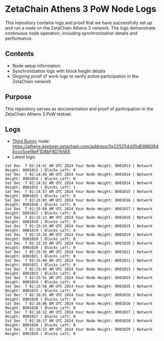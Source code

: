 # ZetaChain Athens 3 PoW Node Logs
This repository contains logs and proof that we have successfully set up and run a node on the ZetaChain Athens 3 network. The logs demonstrate continuous node operation, including synchronization details and performance.

## Contents
- Node setup information
- Synchronization logs with block height details
- Ongoing proof of work logs to verify active participation in the ZetaChain network

## Purpose
This repository serves as documentation and proof of participation in the ZetaChain Athens 3 PoW testnet.

## Logs

- [Third Bunny](https://thirdbunny.xyz/) node: https://athens.explorer.zetachain.com/address/0x225254d35dE666064Eccc5ce16eF1D8bF8D7b5EE
- Latest logs:
```
Sat Dec  7 02:14:41 AM UTC 2024 Your Node Height: 8001013 | Network Height: 8001013 | Blocks Left: 0
Sat Dec  7 02:14:46 AM UTC 2024 Your Node Height: 8001014 | Network Height: 8001014 | Blocks Left: 0
Sat Dec  7 02:14:52 AM UTC 2024 Your Node Height: 8001014 | Network Height: 8001015 | Blocks Left: 1
Sat Dec  7 02:14:57 AM UTC 2024 Your Node Height: 8001015 | Network Height: 8001015 | Blocks Left: 0
Sat Dec  7 02:15:03 AM UTC 2024 Your Node Height: 8001016 | Network Height: 8001016 | Blocks Left: 0
Sat Dec  7 02:15:08 AM UTC 2024 Your Node Height: 8001017 | Network Height: 8001017 | Blocks Left: 0
Sat Dec  7 02:15:13 AM UTC 2024 Your Node Height: 8001018 | Network Height: 8001018 | Blocks Left: 0
Sat Dec  7 02:15:19 AM UTC 2024 Your Node Height: 8001019 | Network Height: 8001019 | Blocks Left: 0
Sat Dec  7 02:15:24 AM UTC 2024 Your Node Height: 8001019 | Network Height: 8001019 | Blocks Left: 0
Sat Dec  7 02:15:29 AM UTC 2024 Your Node Height: 8001020 | Network Height: 8001020 | Blocks Left: 0
Sat Dec  7 02:15:35 AM UTC 2024 Your Node Height: 8001021 | Network Height: 8001021 | Blocks Left: 0
Sat Dec  7 02:15:40 AM UTC 2024 Your Node Height: 8001022 | Network Height: 8001022 | Blocks Left: 0
Sat Dec  7 02:15:45 AM UTC 2024 Your Node Height: 8001023 | Network Height: 8001023 | Blocks Left: 0
Sat Dec  7 02:15:51 AM UTC 2024 Your Node Height: 8001024 | Network Height: 8001024 | Blocks Left: 0
Sat Dec  7 02:15:56 AM UTC 2024 Your Node Height: 8001025 | Network Height: 8001025 | Blocks Left: 0
Sat Dec  7 02:16:01 AM UTC 2024 Your Node Height: 8001026 | Network Height: 8001026 | Blocks Left: 0
Sat Dec  7 02:16:06 AM UTC 2024 Your Node Height: 8001026 | Network Height: 8001026 | Blocks Left: 0
Sat Dec  7 02:16:12 AM UTC 2024 Your Node Height: 8001027 | Network Height: 8001027 | Blocks Left: 0
Sat Dec  7 02:16:17 AM UTC 2024 Your Node Height: 8001028 | Network Height: 8001028 | Blocks Left: 0
Sat Dec  7 02:16:22 AM UTC 2024 Your Node Height: 8001029 | Network Height: 8001029 | Blocks Left: 0
```
